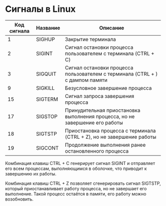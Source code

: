 # Сигналы в Linux

Код сигнала | Название | Описание
------------|----------|------------------------------
1           | SIGHUP   | Закрытие терминала
2           | SIGINT   | Сигнал остановки процесса пользователем с терминала (CTRL + C)
3           | SIGQUIT  | Сигнал остановки процесса пользователем с терминала (CTRL + \) с дампом памяти
9           | SIGKILL  | Безусловное завершение процесса
15          | SIGTERM  | Сигнал запроса завершения процесса
17          | SIGSTOP  | Принудительная приостановка выполнения процесса, но не завершение его работы
18          | SIGTSTP  | Приостановка процесса с терминала (CTRL + Z), но не завершение работы
19          | SIGCONT  | Продолжение выполнения ранее остановленного процесса

Комбинация клавиш CTRL + C генерирует сигнал SIGINT и отправляет его всем процессам, выполняющимся в оболочке, что приводит к завершению их работы.

Комбинация клавиш CTRL + Z позволяет сгенерировать сигнал SIGTSTP, который приостанавливает работу процесса, но не завершает его выполнение. Такой процесс остаётся в памяти, его работу можно возобновить.